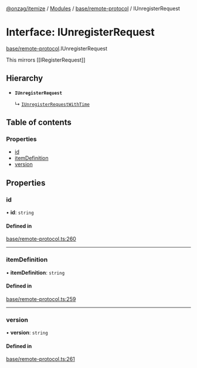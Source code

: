 [@onzag/itemize](../README.md) / [Modules](../modules.md) / [base/remote-protocol](../modules/base_remote_protocol.md) / IUnregisterRequest

# Interface: IUnregisterRequest

[base/remote-protocol](../modules/base_remote_protocol.md).IUnregisterRequest

This mirrors [[IRegisterRequest]]

## Hierarchy

- **`IUnregisterRequest`**

  ↳ [`IUnregisterRequestWithTime`](client_internal_testing.IUnregisterRequestWithTime.md)

## Table of contents

### Properties

- [id](base_remote_protocol.IUnregisterRequest.md#id)
- [itemDefinition](base_remote_protocol.IUnregisterRequest.md#itemdefinition)
- [version](base_remote_protocol.IUnregisterRequest.md#version)

## Properties

### id

• **id**: `string`

#### Defined in

[base/remote-protocol.ts:260](https://github.com/onzag/itemize/blob/59702dd5/base/remote-protocol.ts#L260)

___

### itemDefinition

• **itemDefinition**: `string`

#### Defined in

[base/remote-protocol.ts:259](https://github.com/onzag/itemize/blob/59702dd5/base/remote-protocol.ts#L259)

___

### version

• **version**: `string`

#### Defined in

[base/remote-protocol.ts:261](https://github.com/onzag/itemize/blob/59702dd5/base/remote-protocol.ts#L261)
